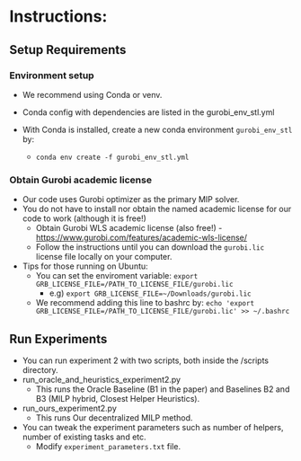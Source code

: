 # Instructions:
## Setup Requirements
### Environment setup
* We recommend using Conda or venv.

* Conda config with dependencies are listed in the gurobi_env_stl.yml

* With Conda is installed, create a new conda environment `gurobi_env_stl` by:

  * `conda env create -f gurobi_env_stl.yml`

### Obtain Gurobi academic license
* Our code uses Gurobi optimizer as the primary MIP solver.
* You do not have to install nor obtain the named academic license for our code to work (although it is free!)
  * Obtain Gurobi WLS academic license (also free!) - https://www.gurobi.com/features/academic-wls-license/
  * Follow the instructions until you can download the `gurobi.lic` license file locally on your computer.
* Tips for those running on Ubuntu:
  * You can set the enviroment variable: `export GRB_LICENSE_FILE=/PATH_TO_LICENSE_FILE/gurobi.lic`
    * e.g) `export GRB_LICENSE_FILE=~/Downloads/gurobi.lic`
  * We recommend adding this line to bashrc by: `echo 'export GRB_LICENSE_FILE=/PATH_TO_LICENSE_FILE/gurobi.lic' >> ~/.bashrc`  


## Run Experiments
* You can run experiment 2 with two scripts, both inside the /scripts directory.
* run_oracle_and_heuristics_experiment2.py
  * This runs the Oracle Baseline (B1 in the paper) and Baselines B2 and B3 (MILP hybrid, Closest Helper Heuristics).
* run_ours_experiment2.py
  * This runs Our decentralized MILP method.
* You can tweak the experiment parameters such as number of helpers, number of existing tasks and etc.
  * Modify `experiment_parameters.txt` file.  

